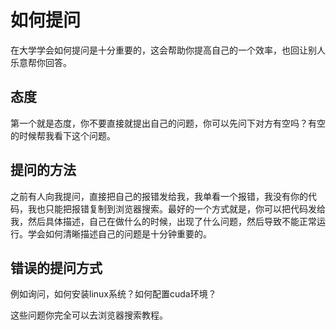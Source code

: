# 如何提问

在大学学会如何提问是十分重要的，这会帮助你提高自己的一个效率，也回让别人乐意帮你回答。

## 态度

第一个就是态度，你不要直接就提出自己的问题，你可以先问下对方有空吗？有空的时候帮我看下这个问题。

## 提问的方法

之前有人向我提问，直接把自己的报错发给我，我单看一个报错，我没有你的代码，我也只能把报错复制到浏览器搜索。最好的一个方式就是，你可以把代码发给我，然后具体描述，自己在做什么的时候，出现了什么问题，然后导致不能正常运行。学会如何清晰描述自己的问题是十分钟重要的。

## 错误的提问方式

例如询问，如何安装linux系统？如何配置cuda环境？

这些问题你完全可以去浏览器搜索教程。

